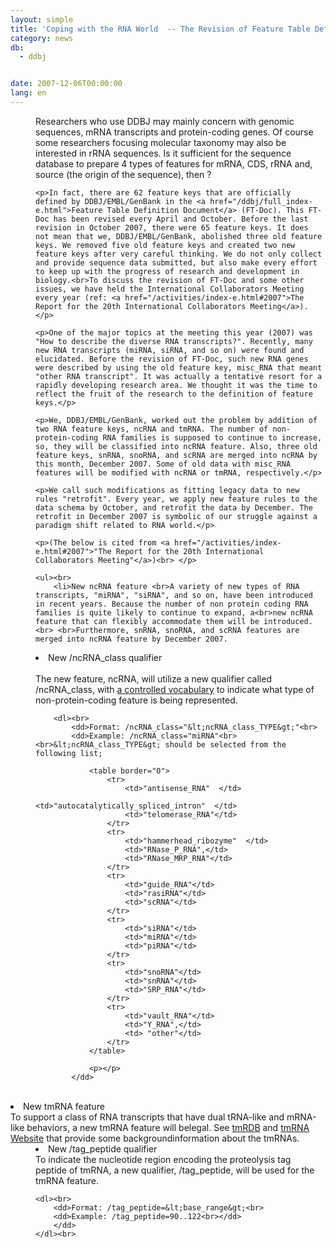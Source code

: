 ```yaml
---
layout: simple
title: 'Coping with the RNA World  -- The Revision of Feature Table Definition to Respond to the Demands of the Present Age -- '
category: news
db:
  - ddbj


date: 2007-12-06T00:00:00
lang: en
---
```


<dd>Researchers who use DDBJ may mainly concern with genomic sequences, mRNA transcripts and protein-coding genes. Of course some researchers focusing molecular taxonomy may also be interested in rRNA sequences. Is it sufficient for the sequence database to prepare 4 types of features for mRNA, CDS, rRNA and, source (the origin of the sequence), then ?

    <p>In fact, there are 62 feature keys that are officially defined by DDBJ/EMBL/GenBank in the <a href="/ddbj/full_index-e.html">Feature Table Definition Document</a> (FT-Doc). This FT-Doc has been revised every April and October. Before the last revision in October 2007, there were 65 feature keys. It does not mean that we, DDBJ/EMBL/GenBank, abolished three old feature keys. We removed five old feature keys and created two new feature keys after very careful thinking. We do not only collect and provide sequence data submitted, but also make every effort to keep up with the progress of research and development in biology.<br>To discuss the revision of FT-Doc and some other issues, we have held the International Collaborators Meeting every year (ref: <a href="/activities/index-e.html#2007">The Report for the 20th International Collaborators Meeting</a>). </p>

    <p>One of the major topics at the meeting this year (2007) was "How to describe the diverse RNA transcripts?". Recently, many new RNA transcripts (miRNA, siRNA, and so on) were found and elucidated. Before the revision of FT-Doc, such new RNA genes were described by using the old feature key, misc_RNA that meant "other RNA transcript". It was actually a tentative resort for a rapidly developing research area. We thought it was the time to reflect the fruit of the research to the definition of feature keys.</p>

    <p>We, DDBJ/EMBL/GenBank, worked out the problem by addition of two RNA feature keys, ncRNA and tmRNA. The number of non-protein-coding RNA families is supposed to continue to increase, so, they will be classified into ncRNA feature. Also, three old feature keys, snRNA, snoRNA, and scRNA are merged into ncRNA by this month, December 2007. Some of old data with misc_RNA features will be modified with ncRNA or tmRNA, respectively.</p>

    <p>We call such modifications as fitting legacy data to new rules "retrofit". Every year, we apply new feature rules to the data schema by October, and retrofit the data by December. The retrofit in December 2007 is symbolic of our struggle against a paradigm shift related to RNA world.</p>

    <p>(The below is cited from <a href="/activities/index-e.html#2007">"The Report for the 20th International Collaborators Meeting"</a>)<br> </p>

    <ul><br>
        <li>New ncRNA feature <br>A variety of new types of RNA transcripts, "miRNA", "siRNA", and so on, have been introduced in recent years. Because the number of non protein coding RNA families is quite likely to continue to expand, a<br>new ncRNA feature that can flexibly accommodate them will be introduced.<br> <br>Furthermore, snRNA, snoRNA, and scRNA features are merged into ncRNA feature by December 2007.
<dd>
    <li>New /ncRNA_class qualifier<br> <br>The new feature, ncRNA, will utilize a new qualifier called /ncRNA_class, with <a href="http://www.insdc.org/page.php?page=rna_vocab" target="_blank">a controlled vocabulary</a> to indicate what type of non-protein-coding feature is being represented.<br>

        <dl><br>
            <dd>Format: /ncRNA_class="&lt;ncRNA_class_TYPE&gt;"<br>
            <dd>Example: /ncRNA_class="miRNA"<br> <br>&lt;ncRNA_class_TYPE&gt; should be selected from the following list;

                <table border="0">
                    <tr>
                        <td>"antisense_RNA"  </td>
                        <td>"autocatalytically_spliced_intron"  </td>
                        <td>"telomerase_RNA"</td>
                    </tr>
                    <tr>
                        <td>"hammerhead_ribozyme"  </td>
                        <td>"RNase_P_RNA",</td>
                        <td>"RNase_MRP_RNA"</td>
                    </tr>
                    <tr>
                        <td>"guide_RNA"</td>
                        <td>"rasiRNA"</td>
                        <td>"scRNA"</td>
                    </tr>
                    <tr>
                        <td>"siRNA"</td>
                        <td>"miRNA"</td>
                        <td>"piRNA"</td>
                    </tr>
                    <tr>
                        <td>"snoRNA"</td>
                        <td>"snRNA"</td>
                        <td>"SRP_RNA"</td>
                    </tr>
                    <tr>
                        <td>"vault_RNA"</td>
                        <td>"Y_RNA",</td>
                        <td> "other"</td>
                    </tr>
                </table>

                <p></p>
            </dd>
</dd>
</dl><br></li>
<li>New tmRNA feature<br>To support a class of RNA transcripts that have dual tRNA-like and mRNA-like behaviors, a new tmRNA feature will belegal. See <a href="http://psyche.uthct.edu/dbs/tmRDB/tmRDB.html" target="_blank">tmRDB</a> and <a href="http://www.indiana.edu/~tmrna/" target="_blank">tmRNA Website</a> that provide some backgroundinformation about the tmRNAs.<dd>
<li>New /tag_peptide qualifier<br>To indicate the nucleotide region encoding the proteolysis tag<br>peptide of tmRNA, a new qualifier, /tag_peptide, will be used for the<br>tmRNA feature.<br>

    <dl><br>
        <dd>Format: /tag_peptide=&lt;base_range&gt;<br>
        <dd>Example: /tag_peptide=90..122<br></dd>
        </dd>
    </dl><br>
</li>
</dd>
</li>
</dd>
</li>
</ul>
</dd>
